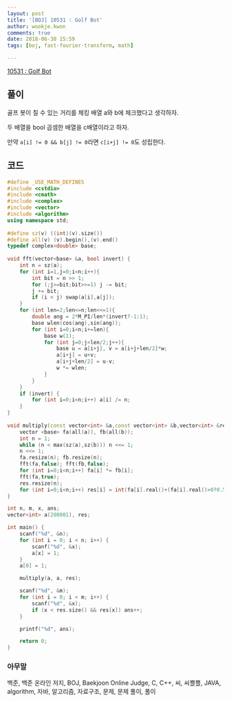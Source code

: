 ```yaml
---
layout: post
title: '[BOJ] 10531 : Golf Bot'
author: wookje.kwon
comments: true
date: 2018-06-30 15:59
tags: [boj, fast-fourier-transform, math]

---
```


[10531 : Golf Bot](https://www.acmicpc.net/problem/10531)  

## 풀이

골프 봇이 칠 수 있는 거리를 체킹 배열 a와 b에 체크했다고 생각하자.

두 배열을 bool 곱셈한 배열을 c배열이라고 하자.

만약 `a[i] != 0 && b[j] != 0`라면 `c[i+j] != 0`도 성립한다.

## 코드

```cpp
#define _USE_MATH_DEFINES
#include <cstdio>
#include <cmath>
#include <complex>
#include <vector>
#include <algorithm>
using namespace std;
 
#define sz(v) ((int)(v).size())
#define all(v) (v).begin(),(v).end()
typedef complex<double> base;
 
void fft(vector<base> &a, bool invert) {
    int n = sz(a);
    for (int i=1,j=0;i<n;i++){
        int bit = n >> 1;
        for (;j>=bit;bit>>=1) j -= bit;
        j += bit;
        if (i < j) swap(a[i],a[j]);
    }
    for (int len=2;len<=n;len<<=1){
        double ang = 2*M_PI/len*(invert?-1:1);
        base wlen(cos(ang),sin(ang));
        for (int i=0;i<n;i+=len){
            base w(1);
            for (int j=0;j<len/2;j++){
                base u = a[i+j], v = a[i+j+len/2]*w;
                a[i+j] = u+v;
                a[i+j+len/2] = u-v;
                w *= wlen;
            }
        }
    }
    if (invert) {
        for (int i=0;i<n;i++) a[i] /= n;
    }
}
 
void multiply(const vector<int> &a,const vector<int> &b,vector<int> &res) {
    vector <base> fa(all(a)), fb(all(b));
    int n = 1;
    while (n < max(sz(a),sz(b))) n <<= 1;
    n <<= 1;
    fa.resize(n); fb.resize(n);
    fft(fa,false); fft(fb,false);
    for (int i=0;i<n;i++) fa[i] *= fb[i];
    fft(fa,true);
    res.resize(n);
    for (int i=0;i<n;i++) res[i] = int(fa[i].real()+(fa[i].real()>0?0.5:-0.5));
}

int n, m, x, ans;
vector<int> a(200001), res;

int main() {
    scanf("%d", &n);
    for (int i = 0; i < n; i++) {
        scanf("%d", &x);
        a[x] = 1;
    }
    a[0] = 1;

    multiply(a, a, res);

    scanf("%d", &m);
    for (int i = 0; i < m; i++) {
        scanf("%d", &x);
        if (x < res.size() && res[x]) ans++;
    }

    printf("%d", ans);

    return 0;
}
```

### 아무말  
백준, 백준 온라인 저지, BOJ, Baekjoon Online Judge, C, C++, 씨, 씨쁠쁠, JAVA, algorithm, 자바, 알고리즘, 자료구조, 문제, 문제 풀이, 풀이
